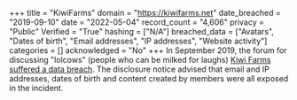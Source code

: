 +++
title = "KiwiFarms"
domain = "https://kiwifarms.net"
date_breached = "2019-09-10"
date = "2022-05-04"
record_count = "4,606"
privacy = "Public"
Verified = "True"
hashing = ["N/A"]
breached_data = ["Avatars", "Dates of birth", "Email addresses", "IP addresses", "Website activity"]
categories = []
acknowledged = "No"
+++
In September 2019, the forum for discussing &quot;lolcows&quot; (people who can be milked for laughs) <a href="https://kiwifarms.net/threads/dealing-with-the-compromise.60767/" target="_blank" rel="noopener">Kiwi Farms suffered a data breach</a>. The disclosure notice advised that email and IP addresses, dates of birth and content created by members were all exposed in the incident.
